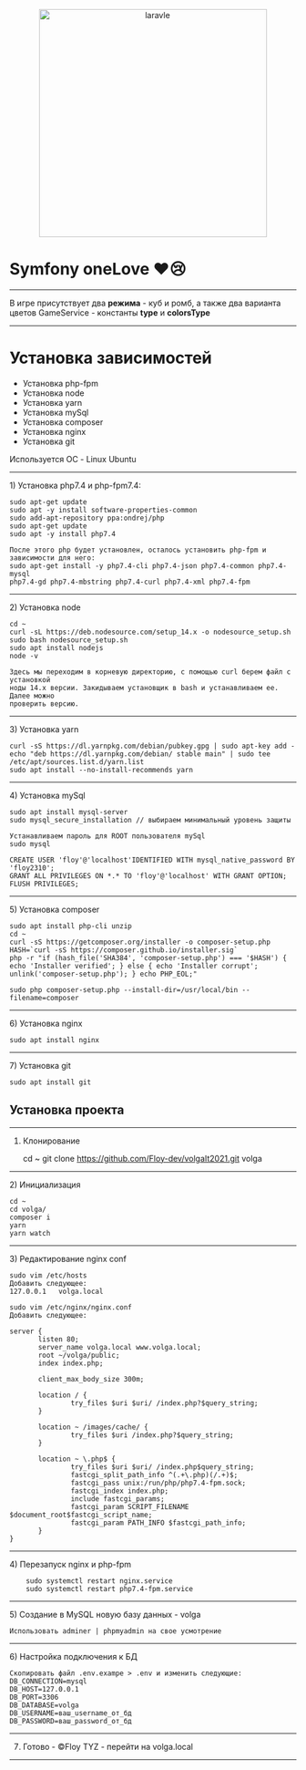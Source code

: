 <p align="center"><a href="https://laravel.com" target="_blank"><img src="https://raw.githubusercontent.com/laravel/art/master/logo-lockup/5%20SVG/2%20CMYK/1%20Full%20Color/laravel-logolockup-cmyk-red.svg" width="400" alt="laravle"></a></p>

<h1> Symfony oneLove ❤️😢</h1>

<hr>
<p>В игре присутствует два <b>режима</b> - куб и ромб, а также два варианта цветов
GameService - константы <b>type</b> и <b>colorsType</b></p>
<hr>

<h1> Установка зависимостей</h1>

- Установка php-fpm
- Установка node
- Установка yarn
- Установка mySql
- Установка composer
- Установка nginx
- Установка git

<p> Используется ОС - Linux Ubuntu </p>
<hr>
1) Установка php7.4 и php-fpm7.4:

	sudo apt-get update
	sudo apt -y install software-properties-common
	sudo add-apt-repository ppa:ondrej/php
	sudo apt-get update
	sudo apt -y install php7.4

	После этого php будет установлен, осталось установить php-fpm и зависимости для него:
	sudo apt-get install -y php7.4-cli php7.4-json php7.4-common php7.4-mysql 
	php7.4-gd php7.4-mbstring php7.4-curl php7.4-xml php7.4-fpm
<hr>
2) Установка node

	cd ~
	curl -sL https://deb.nodesource.com/setup_14.x -o nodesource_setup.sh
	sudo bash nodesource_setup.sh
	sudo apt install nodejs
	node -v

	Здесь мы переходим в корневую директорию, с помощью curl берем файл с установкой
	ноды 14.х версии. Закидываем установщик в bash и устанавливаем ее. Далее можно 
	проверить версию. 
<hr>
3) Установка yarn

	curl -sS https://dl.yarnpkg.com/debian/pubkey.gpg | sudo apt-key add -
	echo "deb https://dl.yarnpkg.com/debian/ stable main" | sudo tee /etc/apt/sources.list.d/yarn.list
	sudo apt install --no-install-recommends yarn
<hr>
4) Установка mySql

	sudo apt install mysql-server
	sudo mysql_secure_installation // выбираем минимальный уровень защиты
	
	Устанавливаем пароль для ROOT пользователя mySql
	sudo mysql
	
	CREATE USER 'floy'@'localhost'IDENTIFIED WITH mysql_native_password BY 'floy2310';
	GRANT ALL PRIVILEGES ON *.* TO 'floy'@'localhost' WITH GRANT OPTION;
	FLUSH PRIVILEGES;
<hr>
5) Установка composer

	sudo apt install php-cli unzip
	cd ~
	curl -sS https://getcomposer.org/installer -o composer-setup.php
	HASH=`curl -sS https://composer.github.io/installer.sig`
	php -r "if (hash_file('SHA384', 'composer-setup.php') === '$HASH') { echo 'Installer verified'; } else { echo 'Installer corrupt'; unlink('composer-setup.php'); } echo PHP_EOL;"

	sudo php composer-setup.php --install-dir=/usr/local/bin --filename=composer
<hr>
6) Установка nginx

	sudo apt install nginx	
<hr>
7) Установка git

	sudo apt install git

<h2>Установка проекта</h2>
<hr>

1) Клонирование


   	cd ~
   	git clone https://github.com/Floy-dev/volgaIt2021.git volga
<hr>
2) Инициализация

   	cd ~
   	cd volga/
   	composer i
   	yarn
   	yarn watch
<hr>
3) Редактирование nginx conf

   	sudo vim /etc/hosts
   	Добавить следующее:
   	127.0.0.1	volga.local

   	sudo vim /etc/nginx/nginx.conf
   	Добавить следующее:

   	server {
           listen 80;
           server_name volga.local www.volga.local;
           root ~/volga/public;
           index index.php;

           client_max_body_size 300m;

           location / {
                   try_files $uri $uri/ /index.php?$query_string;
           }

           location ~ /images/cache/ {
                   try_files $uri /index.php?$query_string;
           }

           location ~ \.php$ {
                   try_files $uri $uri/ /index.php$query_string;
                   fastcgi_split_path_info ^(.+\.php)(/.+)$;
                   fastcgi_pass unix:/run/php/php7.4-fpm.sock;
                   fastcgi_index index.php;
                   include fastcgi_params;
                   fastcgi_param SCRIPT_FILENAME $document_root$fastcgi_script_name;
                   fastcgi_param PATH_INFO $fastcgi_path_info;
           }
   	}
<hr>
4)  Перезапуск nginx и php-fpm

    	sudo systemctl restart nginx.service 
    	sudo systemctl restart php7.4-fpm.service 
<hr>
5) Создание в MySQL новую базу данных - volga

   	Использовать adminer | phpmyadmin на свое усмотрение
<hr>
6) Настройка подключения к БД

   	Скопировать файл .env.exampe > .env и изменить следующие:
   	DB_CONNECTION=mysql  
   	DB_HOST=127.0.0.1  
   	DB_PORT=3306  
   	DB_DATABASE=volga  
   	DB_USERNAME=ваш_username_от_бд 
   	DB_PASSWORD=ваш_password_от_бд   
<hr>

7) Готово - ©Floy TYZ - перейти на volga.local

<hr>
